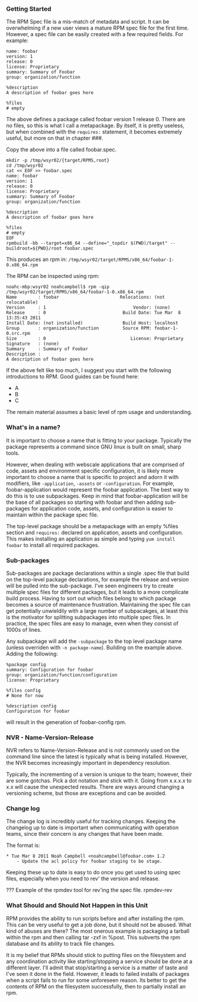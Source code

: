 ### Getting Started

The RPM Spec file is a mis-match of metadata and script.  It can be overwhelming if a new user views a mature RPM spec file for the first time.  However, a spec file can be easily created with a few required fields.  For example:

    name: foobar
    version: 1
    release: 0
    license: Proprietary
    summary: Summary of Foobar
    group: organization/function

    %description
    A description of foobar goes here

    %files
    # empty

The above defines a package called foobar version 1 release 0.  There are no files, so this is what I call a metapackage.  By itself, it is pretty useless, but when combined with the `requires:` statement, it becomes extremely useful, but more on that in chapter ###.

Copy the above into a file called foobar.spec.  

    mkdir -p /tmp/wsyr02/{target/RPMS,root}
    cd /tmp/wsyr02
    cat << EOF >> foobar.spec
    name: foobar
    version: 1
    release: 0
    license: Proprietary
    summary: Summary of Foobar
    group: organization/function

    %description
    A description of foobar goes here

    %files
    # empty
    EOF
    rpmbuild -bb --target=x86_64 --define="_topdir $(PWD)/target" --buildroot=${PWD}/root foobar.spec
    
This produces an rpm in: `/tmp/wsyr02/target/RPMS/x86_64/foobar-1-0.x86_64.rpm`

The RPM can be inspected using rpm:

    noahc-mbp:wsyr02 noahcampbell$ rpm -qip /tmp/wsyr02/target/RPMS/x86_64/foobar-1-0.x86_64.rpm
    Name        : foobar                       Relocations: (not relocatable)
    Version     : 1                                 Vendor: (none)
    Release     : 0                             Build Date: Tue Mar  8 13:35:43 2011
    Install Date: (not installed)               Build Host: localhost
    Group       : organization/function         Source RPM: foobar-1-0.src.rpm
    Size        : 0                                License: Proprietary
    Signature   : (none)
    Summary     : Summary of Foobar
    Description :
    A description of foobar goes here

If the above felt like too much, I suggest you start with the following introductions to RPM.  Good guides can be found here:

  - A
  - B
  - C

The remain material assumes a basic level of rpm usage and understanding.

### What's in a name?

It is important to choose a name that is fitting to your package.  Typically the package represents a command since GNU linux is built on small, sharp tools.  

However, when dealing with webscale applications that are comprised of code, assets and environment specific configuration, it is likely more important to choose a name that is specific to project and  adorn it with modifiers, like `-application`, `-assets` or `-configuration`.  For example, foobar-application would represent the foobar application.  The best way to do this is to use subpackages.  Keep in mind that foobar-application will be the base of all packages so starting with foobar and then adding sub-packages for application code, assets, and configuration is easier to maintain within the package spec file.

The top-level package should be a metapackage with an empty %files section and `requires:` declared on application, assets and configuration.  This makes installing an application as simple and typing `yum install foobar` to install all required packages.

### Sub-packages

Sub-packages are package declarations within a single .spec file that build on the top-level package declarations, for example the release and version will be pulled into the sub-package.  I've seen engineers try to create multiple spec files for different packages, but it leads to a more complicate build process.  Having to sort out which files belong to which package becomes a source of maintenance frustration.  Maintaining the spec file can get potentially unwieldily with a large number of subpacakges, at least this is the motivator for splitting subpackages into multiple spec files.  In practice, the spec files are easy to manage, even when they consist of 1000s of lines.

Any subpackage will add the `-subpackage` to the top level package name (unless overriden with `-n package-name`).  Building on the example above.  Adding the following:

    %package config
    summary: Configuration for foobar
    group: organization/function/configuration
    license: Proprietary
    
    %files config
    # None for now
    
    %description config
    Configuration for foobar

will result in the generation of foobar-config rpm.

### NVR - Name-Version-Release

NVR refers to Name-Version-Release and is not commonly used on the command line since the latest is typically what is being installed.  However, the NVR becomes increasingly important in dependency resolution.

Typically, the incrementing of a version is unique to the team; however, their are some gotchas.  Pick a dot notation and stick with it.  Going from x.x.x.x to x.x will cause the unexpected results.  There are ways around changing a versioning scheme, but those are exceptions and can be avoided.

### Change log

The change log is incredibly useful for tracking changes.  Keeping the changelog up to date is important when communicating with operation teams, since their concern is any changes that have been made.

The format is:  

    * Tue Mar 8 2011 Noah Campbell <noahcampbell@foobar.com> 1.2
        - Update the acl policy for foobar staging to be stage.

Keeping these up to date is easy to do once you get used to using spec files, especially when you need to rev' the version and release.

??? Example of the rpmdev tool for rev'ing the spec file.
rpmdev-rev

### What Should and Should Not Happen in this Unit

RPM provides the ability to run scripts before and after installing the rpm.  This can be very useful to get a job done, but it should not be abused.  What kind of abuses are there?  The most onerous example is packaging a tarball within the rpm and then calling tar -zxf in %post.  This subverts the rpm database and its ability to track file changes.

It is my belief that RPMs should stick to putting files on the filesystem and any coordination activity like starting/stopping a service should be done at a different layer.  I'll admit that stop/starting a service is a matter of taste and I've seen it done in the field.  However, it leads to failed installs of packages when a script fails to run for some unforeseen reason.  Its better to get the contents of RPM on the filesystem successfully, then to partially install an rpm.

